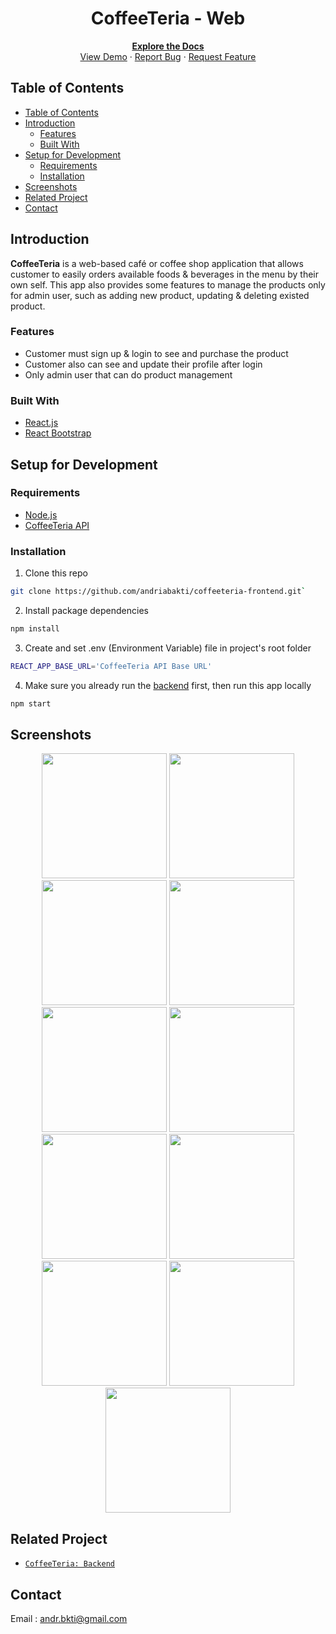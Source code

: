 <h1 align="center">CoffeeTeria - Web</h1>
<p align="center">
  <a href="https://github.com/andriabakti/coffeeteria-frontend">
    <strong>Explore the Docs</strong>
  </a>
  <br/>
  <a href="https://andria-coffeeteria.netlify.app/main">View Demo</a>
  ·
  <a href="https://github.com/andriabakti/coffeeteria-frontend/issues">Report Bug</a>
  ·
  <a href="https://github.com/andriabakti/coffeeteria-frontend/issues">Request Feature</a>
</p>

## Table of Contents

- [Table of Contents](#table-of-contents)
- [Introduction](#introduction)
  - [Features](#features)
  - [Built With](#built-with)
- [Setup for Development](#setup-for-development)
  - [Requirements](#requirements)
  - [Installation](#installation)
- [Screenshots](#screenshots)
- [Related Project](#related-project)
- [Contact](#contact)

## Introduction

<b>CoffeeTeria</b> is a web-based café or coffee shop application that allows customer to easily orders available foods & beverages in the menu by their own self. This app also provides some features to manage the products only for admin user, such as adding new product, updating & deleting existed product.

### Features

- Customer must sign up & login to see and purchase the product
- Customer also can see and update their profile after login
- Only admin user that can do product management

### Built With

- [React.js](https://reactjs.org/)
- [React Bootstrap](https://react-bootstrap.github.io/)

## Setup for Development

### Requirements

- [Node.js](https://nodejs.org/en/download/)
- [CoffeeTeria API](https://github.com/andriabakti/coffeeteria-backend.git)

### Installation

1. Clone this repo

```sh
git clone https://github.com/andriabakti/coffeeteria-frontend.git`
```

2. Install package dependencies

```sh
npm install
```

3. Create and set .env (Environment Variable) file in project's root folder

```sh
REACT_APP_BASE_URL='CoffeeTeria API Base URL'
```

4. Make sure you already run the [backend](https://github.com/andriabakti/coffeeteria-backend.git) first, then run this app locally

```sh
npm start
```

## Screenshots

<p align='center'>
  <span>
    <image width="200" src='./previews/home.png' />
    <image width="200" src='./previews/auth_register.png' />
    <image width="200" src='./previews/auth_login.png' />
    <image width="200" src='./previews/product.png' />
    <image width="200" src='./previews/product_admin.png' />
    <image width="200" src='./previews/product_detail.png' />
    <image width="200" src='./previews/product_edit.png' />
    <image width="200" src='./previews/product_new.png' />
    <image width="200" src='./previews/order_cart.png' />
    <image width="200" src='./previews/order_history.png' />
    <image width="200" src='./previews/user_profile.png' />
  </span>
</p>

## Related Project

- [`CoffeeTeria: Backend`](https://github.com/andriabakti/coffeeteria-backend)

## Contact

Email : andr.bkti@gmail.com

